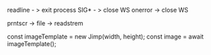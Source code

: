 readline - > exit process
SIG\* - > close WS
onerror -> close WS

prntscr -> file -> readstrem

const imageTemplate = new Jimp(width, height);
const image = await imageTemplate();
